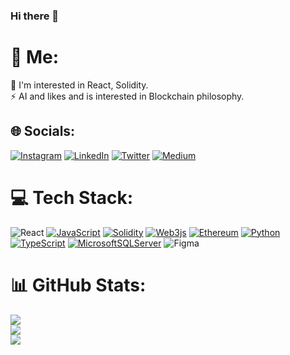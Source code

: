 ### Hi there 👋

# 💫 Me:
🔭 I'm interested in React, Solidity.<br>⚡ AI and likes and is interested in Blockchain philosophy.


## 🌐 Socials:
[![Instagram](https://img.shields.io/badge/Instagram-%23E4405F.svg?logo=Instagram&logoColor=white)](https://www.instagram.com/1omerdemirel/) [![LinkedIn](https://img.shields.io/badge/LinkedIn-%230077B5.svg?logo=linkedin&logoColor=white)](https://linkedin.com/in/1omerdemirel) [![Twitter](https://img.shields.io/badge/Twitter-%231DA1F2.svg?logo=Twitter&logoColor=white)](https://twitter.com/@1omerdemirel) [![Medium](https://img.shields.io/badge/Medium-12100E?style=for-the-badge&logo=medium&logoColor=white)](https://medium.com/@omerdemirell)

# 💻 Tech Stack:
![React](https://img.shields.io/badge/react-%2320232a.svg?style=for-the-badge&logo=react&logoColor=%2361DAFB) [![JavaScript](https://img.shields.io/badge/JavaScript-323330?style=for-the-badge&logo=javascript&logoColor=F7DF1E)](https://www.javascript.com/) [![Solidity](https://img.shields.io/badge/Solidity-e6e6e6?style=for-the-badge&logo=solidity&logoColor=black)](https://soliditylang.org/) [![Web3js](https://img.shields.io/badge/web3%20js-F16822?style=for-the-badge&logo=web3.js&logoColor=white)](https://web3js.org/)                                             [![Ethereum](https://img.shields.io/badge/Ethereum-3C3C3D?style=for-the-badge&logo=Ethereum&logoColor=white)](https://ethereum.org/en/)   [![Python](https://img.shields.io/badge/Python-FFD43B?style=for-the-badge&logo=python&logoColor=blue)](https://www.python.org/) [![TypeScript](https://img.shields.io/badge/typescript-%23007ACC.svg?style=for-the-badge&logo=typescript&logoColor=white)](https://www.typescriptlang.org/) [![MicrosoftSQLServer](https://img.shields.io/badge/Microsoft%20SQL%20Sever-CC2927?style=for-the-badge&logo=microsoft%20sql%20server&logoColor=white)](https://www.microsoft.com/en-us/sql-server/) 	![Figma](https://img.shields.io/badge/figma-%23F24E1E.svg?style=for-the-badge&logo=figma&logoColor=white)
# 📊 GitHub Stats:
![](https://github-readme-stats.vercel.app/api?username=omerdemirell&theme=dark&hide_border=false&include_all_commits=false&count_private=false)<br/>
![](https://github-readme-streak-stats.herokuapp.com/?user=omerdemirell&theme=dark&hide_border=false)<br/>
![](https://github-readme-stats.vercel.app/api/top-langs/?username=omerdemirell&theme=dark&hide_border=false&include_all_commits=false&count_private=false&layout=compact)


